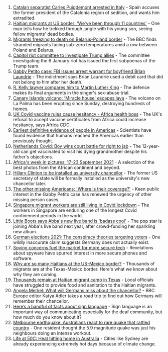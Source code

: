 1. [Catalan separatist Carles Puigdemont arrested in Italy](https://www.bbc.co.uk/news/world-europe-58674176?at_medium=RSS&at_campaign=KARANGA) - Spain accuses the former president of the Catalonia region of sedition, and wants him extradited.
2. [Haitian migrants at US border: 'We've been through 11 countries'](https://www.bbc.co.uk/news/world-latin-america-58673578?at_medium=RSS&at_campaign=KARANGA) - One man tells how he trekked through jungle with his young son, seeing fellow migrants' dead bodies.
3. [Migrants freezing to death on Belarus-Poland border](https://www.bbc.co.uk/news/world-europe-58671941?at_medium=RSS&at_campaign=KARANGA) - The BBC finds stranded migrants facing sub-zero temperatures amid a row between Poland and Belarus.
4. [Capitol riot committee to investigate Trump allies](https://www.bbc.co.uk/news/world-us-canada-58673755?at_medium=RSS&at_campaign=KARANGA) - The committee investigating the 6 January riot has issued the first subpoenas of the Trump team.
5. [Gabby Petito case: FBI issues arrest warrant for boyfriend Brian Laundrie](https://www.bbc.co.uk/news/world-us-canada-58673547?at_medium=RSS&at_campaign=KARANGA) - The indictment says Brian Laundrie used a debit card that did not belong to him after her death.
6. [R. Kelly lawyer compares him to Martin Luther King](https://www.bbc.co.uk/news/entertainment-arts-58672967?at_medium=RSS&at_campaign=KARANGA) - The defence makes its final arguments in the singer's sex-abuse trial.
7. [Canary Islands volcano: 'Miracle house' escapes lava](https://www.bbc.co.uk/news/world-europe-58672303?at_medium=RSS&at_campaign=KARANGA) - The volcano on La Palma has been erupting since Sunday, destroying hundreds of homes.
8. [UK Covid vaccine rules cause hesitancy - Africa health boss](https://www.bbc.co.uk/news/world-africa-58663636?at_medium=RSS&at_campaign=KARANGA) - The UK's refusal to accept vaccine certificates from Africa could increase hesitancy, says Africa CDC.
9. [Earliest definitive evidence of people in Americas](https://www.bbc.co.uk/news/science-environment-58638854?at_medium=RSS&at_campaign=KARANGA) - Scientists have found evidence that humans reached the Americas earlier than previously thought.
10. [Netherlands Covid: Boy wins court battle for right to jab](https://www.bbc.co.uk/news/world-europe-58669918?at_medium=RSS&at_campaign=KARANGA) - The 12-year-old can get vaccinated to visit his dying grandmother despite his father's objections.
11. [Africa's week in pictures: 17-23 September 2021](https://www.bbc.co.uk/news/world-africa-58664467?at_medium=RSS&at_campaign=KARANGA) - A selection of the best photos from the African continent and beyond.
12. [Hillary Clinton to be installed as university chancellor](https://www.bbc.co.uk/news/uk-northern-ireland-58669865?at_medium=RSS&at_campaign=KARANGA) - The former US secretary of state will be formally installed as the university's new chancellor later.
13. [The other missing Americans: 'Where is their coverage?'](https://www.bbc.co.uk/news/world-us-canada-58669582?at_medium=RSS&at_campaign=KARANGA) - Keen public interest in the Gabby Petito case has renewed the urgency of other missing person cases.
14. [Singapore migrant workers are still living in Covid lockdown](https://www.bbc.co.uk/news/world-asia-58580337?at_medium=RSS&at_campaign=KARANGA) - The workers in Singapore are enduring one of the longest Covid confinement periods in the world.
15. [Little Boots says Abba's new live band is 'badass cool'](https://www.bbc.co.uk/news/entertainment-arts-58649415?at_medium=RSS&at_campaign=KARANGA) - The pop star is joining Abba's live band next year, after crowd-funding her sparkling new album.
16. [German elections 2021: The conspiracy theories targeting voters](https://www.bbc.co.uk/news/world-europe-58655702?at_medium=RSS&at_campaign=KARANGA) - One wildly inaccurate claim suggests Germany does not actually exist.
17. [Spying concerns fuel the market for more secure tech](https://www.bbc.co.uk/news/business-58543977?at_medium=RSS&at_campaign=KARANGA) - Revelations about spyware have spurred interest in more secure phones and software.
18. [Why are so many Haitians at the US-Mexico border?](https://www.bbc.co.uk/news/world-us-canada-58667669?at_medium=RSS&at_campaign=KARANGA) - Thousands of migrants are at the Texas-Mexico border. Here's what we know about why they are coming.
19. [Thousands remain at Haitian migrant camp in Texas](https://www.bbc.co.uk/news/world-us-canada-58671207?at_medium=RSS&at_campaign=KARANGA) - Local officials have struggled to provide food and sanitation to the Haitian migrants.
20. [Angela Merkel: What will Germans miss about the chancellor?](https://www.bbc.co.uk/news/world-europe-58657354?at_medium=RSS&at_campaign=KARANGA) - BBC Europe editor Katya Adler takes a road trip to find out how Germans will remember their chancellor.
21. [Here’s a handful of facts about sign language](https://www.bbc.co.uk/news/disability-58658936?at_medium=RSS&at_campaign=KARANGA) - Sign language is an important way of communicating especially for the deaf community, but how much do you know about it?
22. [Melbourne earthquake: Australians react to rare quake that rattled country](https://www.bbc.co.uk/news/world-australia-58655306?at_medium=RSS&at_campaign=KARANGA) - One resident thought the 5.9 magnitude quake was just his neighbours doing an intense workout.
23. [Life at 50C: Heat hitting home in Australia](https://www.bbc.co.uk/news/world-australia-58643237?at_medium=RSS&at_campaign=KARANGA) - Cities like Sydney are already experiencing extremely hot days because of climate change.
